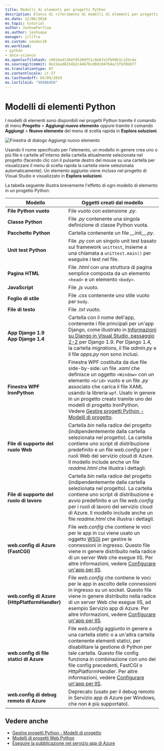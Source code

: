 ```yaml
---
title: Modelli di elementi per progetti Python
description: Elenco di riferimento di modelli di elementi per progetti Python disponibili nella finestra di dialogo Aggiungi > Nuovo elemento in Visual Studio.
ms.date: 12/06/2018
ms.topic: tutorial
author: JoshuaPartlow
ms.author: joshuapa
manager: jillfra
ms.custom: seodec18
ms.workload:
- python
- data-science
ms.openlocfilehash: c093dad1364fd5209f51c8e87e3fb99b3c1d3c4a
ms.sourcegitcommit: 0e22ead8234b2c4467bcd0dc047b4ac5fb39b977
ms.translationtype: HT
ms.contentlocale: it-IT
ms.lasthandoff: 04/09/2019
ms.locfileid: "59366458"
---
```

# <a name="python-item-templates"></a>Modelli di elementi Python

I modelli di elementi sono disponibili nei progetti Python tramite il comando di menu **Progetto** > **Aggiungi nuovo elemento** oppure tramite il comando **Aggiungi** > **Nuovo elemento** del menu di scelta rapida in **Esplora soluzioni**.

![Finestra di dialogo Aggiungi nuovo elemento](media/project-item-templates.png)

Usando il nome specificato per l'elemento, un modello in genere crea uno o più file e cartelle all'interno della cartella attualmente selezionata nel progetto (facendo clic con il pulsante destro del mouse su una cartella per visualizzare il menu di scelta rapida la cartella viene selezionata automaticamente). Un elemento aggiunto viene incluso nel progetto di Visual Studio e visualizzato in **Esplora soluzioni**.

La tabella seguente illustra brevemente l'effetto di ogni modello di elemento in un progetto Python:

| Modello | Oggetti creati dal modello |
| --- | --- |
| **File Python vuoto** | File vuoto con estensione *.py*. |
| **Classe Python** | File *.py* contenente una singola definizione di classe Python vuota. |
| **Pacchetto Python** | Cartella contenente un file *\_\_init\_\_.py*. |
| **Unit test Python** | File *.py* con un singolo unit test basato sul framework `unittest`, insieme a una chiamata a `unittest.main()` per eseguire i test nel file. |
| **Pagina HTML** | File *.html* con una struttura di pagina semplice composta da un elemento `<head>` e un elemento `<body>`. |
| **JavaScript** | File *.js* vuoto. |
| **Foglio di stile** | File *.css* contenente uno stile vuoto per `body`. |
| **File di testo** | File *.txt* vuoto. |
| **App Django 1.9**<br/>**App Django 1.4** | Cartella con il nome dell'app, contenente i file principali per un'app Django, come illustrato in [Informazioni su Django in Visual Studio, passaggio 2-2](learn-django-in-visual-studio-step-02-create-an-app.md#step-2-1-create-an-app-with-a-default-structure) per Django 1.9. Per Django 1.4, la cartella *migrations*, il file *admin.py* e il file *apps.py* non sono inclusi. |
| **Finestra WPF IronPython** | Finestra WPF costituita da due file side-by-side: un file *.xaml* che definisce un oggetto `<Window>` con un elemento `<Grid>` vuoto e un file *.py* associato che carica il file XAML usando la libreria `wpf`. Usato in genere in un progetto creato tramite uno dei modelli di progetto IronPython. Vedere [Gestire progetti Python - Modelli di progetto](managing-python-projects-in-visual-studio.md#project-templates). |
| **File di supporto del ruolo Web** | Cartella *bin* nella radice del progetto (indipendentemente dalla cartella selezionata nel progetto). La cartella contiene uno script di distribuzione predefinito e un file *web.config* per i ruoli Web del servizio cloud di Azure. Il modello include anche un file *readme.html* che illustra i dettagli. |
| **File di supporto del ruolo di lavoro** | Cartella *bin* nella radice del progetto (indipendentemente dalla cartella selezionata nel progetto). La cartella contiene uno script di distribuzione e avvio predefinito e un file *web.config* per i ruoli di lavoro del servizio cloud di Azure. Il modello include anche un file *readme.html* che illustra i dettagli. |
| **web.config di Azure (FastCGI)** | File *web.config* che contiene le voci per le app in cui viene usato un oggetto [WSGI](https://wsgi.readthedocs.io/en/latest/) per gestire le connessioni in ingresso. Questo file viene in genere distribuito nella radice di un server Web che esegue IIS. Per altre informazioni, vedere [Configurare un'app per IIS](configure-web-apps-for-iis-windows.md). |
| **web.config di Azure (HttpPlatformHandler)** | File *web.config* che contiene le voci per le app in ascolto delle connessioni in ingresso su un socket. Questo file viene in genere distribuito nella radice di un server Web che esegue IIS, ad esempio Servizio app di Azure. Per altre informazioni, vedere [Configurare un'app per IIS](configure-web-apps-for-iis-windows.md). |
| **web.config di file statici di Azure** | File *web.config* aggiunto in genere a una cartella *static* o a un'altra cartella contenente elementi statici, per disabilitare la gestione di Python per tale cartella. Questo file config funziona in combinazione con uno dei file config precedenti, FastCGI o HttpPlatformHandler. Per altre informazioni, vedere [Configurare un'app per IIS](configure-web-apps-for-iis-windows.md). |
| **web.config di debug remoto di Azure** | Deprecato (usato per il debug remoto in Servizio app di Azure per Windows, che non è più supportato). |

## <a name="see-also"></a>Vedere anche

- [Gestire progetti Python - Modelli di progetto](managing-python-projects-in-visual-studio.md#project-templates)
- [Modelli di progetti Web Python](python-web-application-project-templates.md)
- [Eseguire la pubblicazione nel servizio app di Azure](publishing-python-web-applications-to-azure-from-visual-studio.md)

